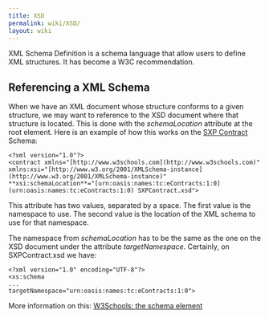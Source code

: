 ```yaml
---
title: XSD
permalink: wiki/XSD/
layout: wiki
---
```


XML Schema Definition is a schema language that allow users to define
XML structures. It has become a W3C recommendation.

Referencing a XML Schema
------------------------

When we have an XML document whose structure conforms to a given
structure, we may want to reference to the XSD document where that
structure is located. This is done with the *schemaLocation* attribute
at the root element. Here is an example of how this works on the
[SXP Contract](/SXP/wiki/SXPContract/ "wikilink") Schema:

    <?xml version="1.0"?>
    <contract xmlns="[http://www.w3schools.com](http://www.w3schools.com)"  
    xmlns:xsi="[http://www.w3.org/2001/XMLSchema-instance](http://www.w3.org/2001/XMLSchema-instance)"  
    **xsi:schemaLocation**="[urn:oasis:names:tc:eContracts:1:0](urn:oasis:names:tc:eContracts:1:0) SXPContract.xsd">

This attribute has two values, separated by a space. The first value is
the namespace to use. The second value is the location of the XML schema
to use for that namespace.

The namespace from *schemaLocation* has to be the same as the one on the
XSD document under the attribute *targetNamespace*. Certainly, on
SXPContract.xsd we have:

    <?xml version="1.0" encoding="UTF-8"?>
    <xs:schema
    ...
    targetNamespace="urn:oasis:names:tc:eContracts:1:0">

More information on this: [W3Schools: the schema
element](http://www.w3schools.com/schema/schema_schema.asp)

